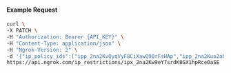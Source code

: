 <!-- Code generated for API Clients. DO NOT EDIT. -->

#### Example Request

```bash
curl \
-X PATCH \
-H "Authorization: Bearer {API_KEY}" \
-H "Content-Type: application/json" \
-H "Ngrok-Version: 2" \
-d '{"ip_policy_ids":["ipp_2na2KvQyqVyF8CiXawQ90rFsHAp","ipp_2na2Kuo2ahZlds8q8k5TtUmRcCF"]}' \
https://api.ngrok.com/ip_restrictions/ipx_2na2Kw9eY7srdK8GX1hpRceOaSE
```
